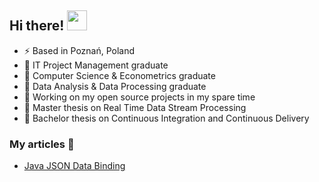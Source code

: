 ## Hi there! <img src="https://raw.githubusercontent.com/blackcater/blackcater/main/images/Hi.gif" height="32" />

- ⚡ Based in Poznań, Poland
- 📘 IT Project Management graduate
- 📕 Computer Science & Econometrics graduate
- :green_book: Data Analysis & Data Processing graduate
- 🌱 Working on my open source projects in my spare time
- 🎯 Master thesis on Real Time Data Stream Processing
- 🎯 Bachelor thesis on Continuous Integration and Continuous Delivery

### My articles 📕 

<!-- BLOG-POST-LIST:START -->
- [Java JSON Data Binding](https://bulldogjob.pl/news/1401-java-json-data-binding)
<!-- BLOG-POST-LIST:END -->
